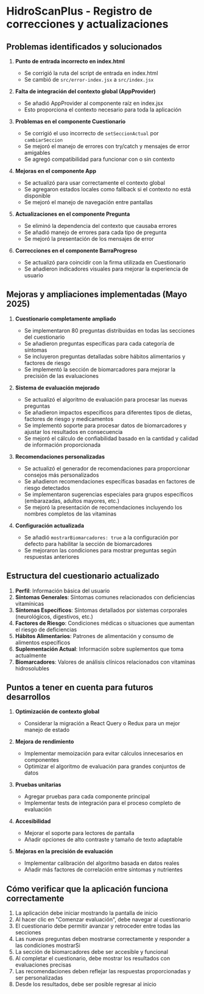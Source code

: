 # HidroScanPlus - Registro de correcciones y actualizaciones

## Problemas identificados y solucionados

1. **Punto de entrada incorrecto en index.html**
   - Se corrigió la ruta del script de entrada en index.html
   - Se cambió de `src/error-index.jsx` a `src/index.jsx`

2. **Falta de integración del contexto global (AppProvider)**
   - Se añadió AppProvider al componente raíz en index.jsx
   - Esto proporciona el contexto necesario para toda la aplicación

3. **Problemas en el componente Cuestionario**
   - Se corrigió el uso incorrecto de `setSeccionActual` por `cambiarSeccion`
   - Se mejoró el manejo de errores con try/catch y mensajes de error amigables
   - Se agregó compatibilidad para funcionar con o sin contexto

4. **Mejoras en el componente App**
   - Se actualizó para usar correctamente el contexto global
   - Se agregaron estados locales como fallback si el contexto no está disponible
   - Se mejoró el manejo de navegación entre pantallas

5. **Actualizaciones en el componente Pregunta**
   - Se eliminó la dependencia del contexto que causaba errores
   - Se añadió manejo de errores para cada tipo de pregunta
   - Se mejoró la presentación de los mensajes de error

6. **Correcciones en el componente BarraProgreso**
   - Se actualizó para coincidir con la firma utilizada en Cuestionario
   - Se añadieron indicadores visuales para mejorar la experiencia de usuario

## Mejoras y ampliaciones implementadas (Mayo 2025)

1. **Cuestionario completamente ampliado**
   - Se implementaron 80 preguntas distribuidas en todas las secciones del cuestionario
   - Se añadieron preguntas específicas para cada categoría de síntomas
   - Se incluyeron preguntas detalladas sobre hábitos alimentarios y factores de riesgo
   - Se implementó la sección de biomarcadores para mejorar la precisión de las evaluaciones

2. **Sistema de evaluación mejorado**
   - Se actualizó el algoritmo de evaluación para procesar las nuevas preguntas
   - Se añadieron impactos específicos para diferentes tipos de dietas, factores de riesgo y medicamentos
   - Se implementó soporte para procesar datos de biomarcadores y ajustar los resultados en consecuencia
   - Se mejoró el cálculo de confiabilidad basado en la cantidad y calidad de información proporcionada

3. **Recomendaciones personalizadas**
   - Se actualizó el generador de recomendaciones para proporcionar consejos más personalizados
   - Se añadieron recomendaciones específicas basadas en factores de riesgo detectados
   - Se implementaron sugerencias especiales para grupos específicos (embarazadas, adultos mayores, etc.)
   - Se mejoró la presentación de recomendaciones incluyendo los nombres completos de las vitaminas

4. **Configuración actualizada**
   - Se añadió `mostrarBiomarcadores: true` a la configuración por defecto para habilitar la sección de biomarcadores
   - Se mejoraron las condiciones para mostrar preguntas según respuestas anteriores

## Estructura del cuestionario actualizado

1. **Perfil**: Información básica del usuario
2. **Síntomas Generales**: Síntomas comunes relacionados con deficiencias vitamínicas
3. **Síntomas Específicos**: Síntomas detallados por sistemas corporales (neurológicos, digestivos, etc.)
4. **Factores de Riesgo**: Condiciones médicas o situaciones que aumentan el riesgo de deficiencias
5. **Hábitos Alimentarios**: Patrones de alimentación y consumo de alimentos específicos
6. **Suplementación Actual**: Información sobre suplementos que toma actualmente
7. **Biomarcadores**: Valores de análisis clínicos relacionados con vitaminas hidrosolubles

## Puntos a tener en cuenta para futuros desarrollos

1. **Optimización de contexto global**
   - Considerar la migración a React Query o Redux para un mejor manejo de estado

2. **Mejora de rendimiento**
   - Implementar memoización para evitar cálculos innecesarios en componentes
   - Optimizar el algoritmo de evaluación para grandes conjuntos de datos

3. **Pruebas unitarias**
   - Agregar pruebas para cada componente principal
   - Implementar tests de integración para el proceso completo de evaluación

4. **Accesibilidad**
   - Mejorar el soporte para lectores de pantalla
   - Añadir opciones de alto contraste y tamaño de texto adaptable

5. **Mejoras en la precisión de evaluación**
   - Implementar calibración del algoritmo basada en datos reales
   - Añadir más factores de correlación entre síntomas y nutrientes

## Cómo verificar que la aplicación funciona correctamente

1. La aplicación debe iniciar mostrando la pantalla de inicio
2. Al hacer clic en "Comenzar evaluación", debe navegar al cuestionario
3. El cuestionario debe permitir avanzar y retroceder entre todas las secciones
4. Las nuevas preguntas deben mostrarse correctamente y responder a las condiciones mostrarSi
5. La sección de biomarcadores debe ser accesible y funcional
6. Al completar el cuestionario, debe mostrar los resultados con evaluaciones precisas
7. Las recomendaciones deben reflejar las respuestas proporcionadas y ser personalizadas
8. Desde los resultados, debe ser posible regresar al inicio
